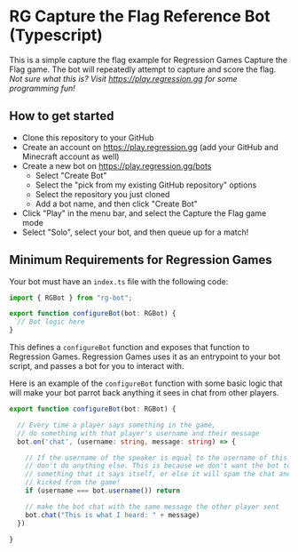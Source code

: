 # RG Capture the Flag Reference Bot (Typescript)

This is a simple capture the flag example for Regression Games Capture the Flag game. The bot will repeatedly
attempt to capture and score the flag.
_Not sure what this is? Visit https://play.regression.gg for some programming fun!_

## How to get started

* Clone this repository to your GitHub
* Create an account on https://play.regression.gg (add your GitHub and Minecraft account as well)
* Create a new bot on https://play.regression.gg/bots
  * Select "Create Bot"
  * Select the "pick from my existing GitHub repository" options
  * Select the repository you just cloned
  * Add a bot name, and then click "Create Bot"
* Click "Play" in the menu bar, and select the Capture the Flag game mode
* Select "Solo", select your bot, and then queue up for a match!

## Minimum Requirements for Regression Games

Your bot must have an `index.ts` file with the following code:

```javascript
import { RGBot } from "rg-bot";

export function configureBot(bot: RGBot) {
  // Bot logic here
}
```
This defines a `configureBot` function and exposes that function to Regression Games.
Regression Games uses it as an entrypoint to your bot script, and passes a bot for you to interact with.

Here is an example of the `configureBot` function with some basic logic that will make your bot parrot back
anything it sees in chat from other players.

```typescript
export function configureBot(bot: RGBot) {

  // Every time a player says something in the game, 
  // do something with that player's username and their message
  bot.on('chat', (username: string, message: string) => {

    // If the username of the speaker is equal to the username of this bot, 
    // don't do anything else. This is because we don't want the bot to repeat 
    // something that it says itself, or else it will spam the chat and be 
    // kicked from the game!
    if (username === bot.username()) return

    // make the bot chat with the same message the other player sent
    bot.chat("This is what I heard: " + message)
  })
  
}
```